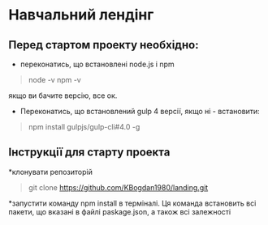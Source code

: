 # Навчальний лендінг

## Перед стартом проекту необхідно:

* переконатись, що встановлені node.js  і npm

>node -v
>npm -v

якщо ви бачите версію, все ок.

* Переконатись, що встановлений gulp 4 версії, якщо ні - встановити:

>npm install gulpjs/gulp-cli#4.0 -g

## Інструкції для старту проекта

*клонувати репозиторій

>git clone  https://github.com/KBogdan1980/landing.git

*запустити команду npm install в терміналі. Ця команда встановить всі пакети, що вказані в файлі paskage.json, а також
всі залежності

